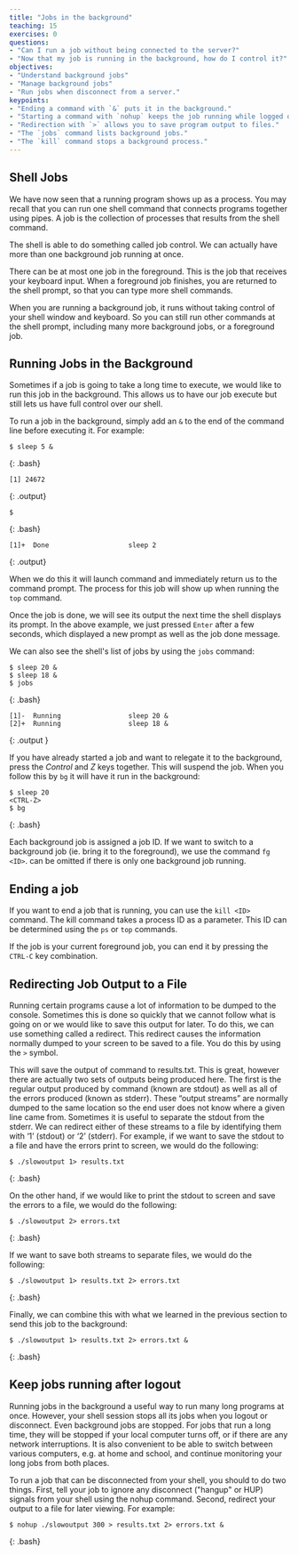 ```yaml
---
title: "Jobs in the background"
teaching: 15
exercises: 0
questions:
- "Can I run a job without being connected to the server?"
- "Now that my job is running in the background, how do I control it?"
objectives:
- "Understand background jobs"
- "Manage background jobs"
- "Run jobs when disconnect from a server."
keypoints:
- "Ending a command with `&` puts it in the background."
- "Starting a command with `nohup` keeps the job running while logged out."
- "Redirection with `>` allows you to save program output to files."
- "The `jobs` command lists background jobs."
- "The `kill` command stops a background process."
---
```


## Shell Jobs

We have now seen that a running program shows up as a process.  You may recall that you can run one shell command that connects programs together using pipes.  A job is the collection of processes that results from the shell command.

The shell is able to do something called job control.  We can actually have more than one background job running at once.

There can be at most one job in the foreground.  This is the job that receives your keyboard input.  When a foreground job finishes, you are returned to the shell prompt, so that you can type more shell commands.

When you are running a background job, it runs without taking control of your shell window and keyboard.  So you can still run other commands at the shell prompt, including many more background jobs, or a foreground job.

## Running Jobs in the Background

Sometimes if a job is going to take a long time to execute, we would like to run this job in the background. This allows us to have our job execute but still lets us have full control over our shell.

To run a job in the background, simply add an `&` to the end of the command line before executing it. For example:

~~~
$ sleep 5 &
~~~
{: .bash}
~~~
[1] 24672
~~~
{: .output}
~~~
$ 
~~~
{: .bash}
~~~
[1]+  Done                    sleep 2
~~~
{: .output}

When we do this it will launch command and immediately return us to the command prompt.  The process for this job will show up when running the `top` command.

Once the job is done, we will see its output the next time the shell displays its prompt.  In the above example, we just pressed `Enter` after a few seconds, which displayed a new prompt as well as the job done message.

We can also see the shell's list of jobs by using the `jobs` command:

~~~
$ sleep 20 &
$ sleep 18 &
$ jobs
~~~
{: .bash}
~~~
[1]-  Running                 sleep 20 &
[2]+  Running                 sleep 18 &
~~~
{: .output }

If you have already started a job and want to relegate it to the background, press the *Control* and *Z* keys together. This will suspend the job. When you follow this by `bg` it will have it run in the background:

~~~
$ sleep 20
<CTRL-Z>
$ bg
~~~
{: .bash}

Each background job is assigned a job ID. If we want to switch to a background job (ie. bring it to the foreground), we use the command `fg <ID>`. <ID> can be omitted if there is only one background job running.

## Ending a job

If you want to end a job that is running, you can use the `kill <ID>` command. The kill command takes a process ID as a parameter. This ID can be determined using the `ps` or `top` commands.

If the job is your current foreground job, you can end it by pressing the `CTRL-C` key combination.

## Redirecting Job Output to a File

Running certain programs cause a lot of information to be dumped to the console. Sometimes this is done so quickly that we cannot follow what is going on or we would like to save this output for later. To do this, we can use something called a redirect. This redirect causes the information normally dumped to your screen to be saved to a file. You do this by using the `>` symbol.

This will save the output of command to results.txt. This is great, however there are actually two sets of outputs being produced here. The first is the regular output produced by command (known are stdout) as well as all of the errors produced (known as stderr). These “output streams” are normally dumped to the same location so the end user does not know where a given line came from. Sometimes it is useful to separate the stdout from the stderr. We can redirect either of these streams to a file by identifying them with ‘1’ (stdout) or ‘2’ (stderr). For example, if we want to save the stdout to a file and have the errors print to screen, we would do the following:

~~~
$ ./slowoutput 1> results.txt
~~~
{: .bash}

On the other hand, if we would like to print the stdout to screen and save the errors to a file, we would do the following:

~~~
$ ./slowoutput 2> errors.txt
~~~
{: .bash}

If we want to save both streams to separate files, we would do the following:

~~~
$ ./slowoutput 1> results.txt 2> errors.txt
~~~
{: .bash}

Finally, we can combine this with what we learned in the previous section to send this job to the background:

~~~
$ ./slowoutput 1> results.txt 2> errors.txt &
~~~
{: .bash}

## Keep jobs running after logout

Running jobs in the background a useful way to run many long programs at once.  However, your shell session stops all its jobs when you logout or disconnect.  Even background jobs are stopped.  For jobs that run a long time, they will be stopped if your local computer turns off, or if there are any network interruptions.  It is also convenient to be able to switch between various computers, e.g. at home and school, and continue monitoring your long jobs from both places.

To run a job that can be disconnected from your shell, you should to do two things.  First, tell your job to ignore any disconnect ("hangup" or HUP) signals from your shell using the nohup command.  Second, redirect your output to a file for later viewing.  For example:

~~~
$ nohup ./slowoutput 300 > results.txt 2> errors.txt &
~~~
{: .bash}
